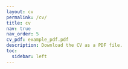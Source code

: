 ```yaml
---
layout: cv
permalink: /cv/
title: cv
nav: true
nav_order: 5
cv_pdf: example_pdf.pdf
description: Download the CV as a PDF file.
toc:
  sidebar: left
---
```

